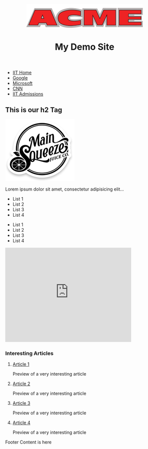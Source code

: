 <!DOCTYPE html>
<html lang="en">

<head>
  
  <meta charset="utf-8">
  <title>HTML Clean Up Lab</title>
</head>

<body>
  <div id="page-wrapper">
    <header id="header">
      <a id="logo1" href="index.html">
        <img src="images/logo3.png" alt="Acme logo, large and in red">
      </a>
      <h1>My Demo Site</h1>
    </header>
    <nav id="main-nav">
      <ul>
        <li><a href="http://www.iit.edu">IIT Home</a></li>
        <li><a href="http://www.google.com">Google</a></li>
        <li><a href="http://www.microsoft.com">Microsoft</a></li>
        <li><a href="http://www.cnn.com">CNN</a></li>
        <li><a href="http://admissions.iit.edu">IIT Admissions</a></li>
      </ul>
    </nav>
    <main id="content-wrapper">
      <div id="main-content">
        <h2><strong>This is our h2 Tag</strong></h2>
        <img class="imageR" src="images/main.png" alt="Logo for Main Squeeze Juice Company in black and white">
        <p>Lorem ipsum dolor sit amet, consectetur adipisicing elit...</p>
        <ul id="bul1">
          <li>List 1</li>
          <li>List 2</li>
          <li>List 3</li>
          <li>List 4</li>
        </ul>
        <ul id="bul2">
          <li>List 1</li>
          <li>List 2</li>
          <li>List 3</li>
          <li>List 4</li>
        </ul>
        <div id="center">
          <iframe width="400" height="300" src="https://www.youtube.com/embed/-jn9aaNn8_I?si=D1HhLAWQ5awY9BfU" frameborder="0" allowfullscreen></iframe>
        </div>
      </div>
      <aside id="side-content">
        <h3>Interesting Articles</h3>
        <ol id="news">
          <li><a href="#">Article 1</a>
            <p>Preview of a very interesting article</p>
          </li>
          <li><a href="#">Article 2</a>
            <p>Preview of a very interesting article</p>
          </li>
          <li><a href="#">Article 3</a>
            <p>Preview of a very interesting article</p>
          </li>
          <li><a href="#">Article 4</a>
            <p>Preview of a very interesting article</p>
          </li>
        </ol>
      </aside>
    </main>
    <footer id="footer">
      <p>Footer Content is here</p>
    </footer>
  </div>
</body>

</html>
